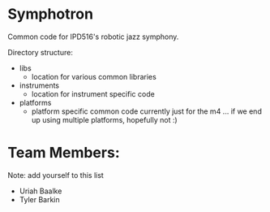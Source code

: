 Symphotron
==========

Common code for IPD516's robotic jazz symphony.

Directory structure:
* libs
  * location for various common libraries
* instruments
  * location for instrument specific code
* platforms 
  * platform specific common code currently just for the m4 ... if we end up using multiple platforms, hopefully not :)

Team Members:
============
Note: add yourself to this list 
* Uriah Baalke 
* Tyler Barkin








